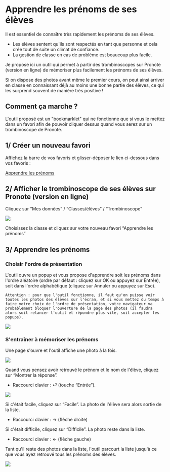 # Apprendre les prénoms de ses élèves

Il est essentiel de connaître très rapidement les prénoms de ses élèves.
- Les élèves sentent qu'ils sont respectés en tant que personne et cela crée tout de suite un climat de confiance.
- La gestion de classe en cas de problème est beaucoup plus facile.

Je propose ici un outil qui permet à partir des trombinoscopes sur Pronote (version en ligne) de mémoriser plus facilement les prénoms de ses élèves.

Si on dispose des photos avant même le premier cours, on peut ainsi arriver en classe en connaissant déjà au moins une bonne partie des élèves, ce qui les surprend souvent de manière très positive !

## Comment ça marche ?

L'outil proposé est un "bookmarklet" qui ne fonctionne que si vous le mettez dans un favori afin de pouvoir cliquer dessus quand vous serez sur un trombinoscope de Pronote.

## 1/ Créer un nouveau favori

Affichez la barre de vos favoris et glisser-déposer le lien ci-dessous dans vos favoris :

<a href="&#x6A;&#x61;&#x76;&#x61;&#x73;&#x63;&#x72;&#x69;&#x70;&#x74;&#x3A;&#x28;&#x66;&#x75;&#x6E;&#x63;&#x74;&#x69;&#x6F;&#x6E;&#x28;&#x29;&#x7B;&#x63;&#x6F;&#x6E;&#x73;&#x74;&#x20;&#x65;&#x3D;&#x77;&#x69;&#x6E;&#x64;&#x6F;&#x77;&#x2E;&#x6C;&#x6F;&#x63;&#x61;&#x74;&#x69;&#x6F;&#x6E;&#x2E;&#x68;&#x72;&#x65;&#x66;&#x2C;&#x6E;&#x3D;&#x64;&#x6F;&#x63;&#x75;&#x6D;&#x65;&#x6E;&#x74;&#x2E;&#x67;&#x65;&#x74;&#x45;&#x6C;&#x65;&#x6D;&#x65;&#x6E;&#x74;&#x73;&#x42;&#x79;&#x54;&#x61;&#x67;&#x4E;&#x61;&#x6D;&#x65;&#x28;&#x22;&#x69;&#x6D;&#x67;&#x22;&#x29;&#x3B;&#x76;&#x61;&#x72;&#x20;&#x6F;&#x3D;&#x41;&#x72;&#x72;&#x61;&#x79;&#x2E;&#x66;&#x72;&#x6F;&#x6D;&#x28;&#x6E;&#x29;&#x3B;&#x69;&#x66;&#x28;&#x2D;&#x31;&#x3D;&#x3D;&#x3D;&#x65;&#x2E;&#x69;&#x6E;&#x64;&#x65;&#x78;&#x4F;&#x66;&#x28;&#x22;&#x70;&#x72;&#x6F;&#x6E;&#x6F;&#x74;&#x65;&#x22;&#x29;&#x29;&#x72;&#x65;&#x74;&#x75;&#x72;&#x6E;&#x20;&#x76;&#x6F;&#x69;&#x64;&#x20;&#x61;&#x6C;&#x65;&#x72;&#x74;&#x28;&#x22;&#x41;&#x74;&#x74;&#x65;&#x6E;&#x74;&#x69;&#x6F;&#x6E;&#x2C;&#x20;&#x63;&#x65;&#x74;&#x20;&#x6F;&#x75;&#x74;&#x69;&#x6C;&#x20;&#x6E;&#x65;&#x20;&#x66;&#x6F;&#x6E;&#x63;&#x74;&#x69;&#x6F;&#x6E;&#x6E;&#x65;&#x20;&#x71;&#x75;&#x65;&#x20;&#x73;&#x75;&#x72;&#x20;&#x75;&#x6E;&#x65;&#x20;&#x70;&#x61;&#x67;&#x65;&#x20;&#x50;&#x72;&#x6F;&#x6E;&#x6F;&#x74;&#x65;&#x5C;&#x6E;&#x4F;&#x75;&#x76;&#x72;&#x65;&#x7A;&#x20;&#x50;&#x72;&#x6F;&#x6E;&#x6F;&#x74;&#x65;&#x20;&#x65;&#x6E;&#x20;&#x6C;&#x69;&#x67;&#x6E;&#x65;&#x2C;&#x20;&#x70;&#x75;&#x69;&#x73;&#x20;&#x61;&#x6C;&#x6C;&#x65;&#x7A;&#x20;&#x64;&#x61;&#x6E;&#x73;&#x20;&#x4D;&#x65;&#x73;&#x20;&#x64;&#x6F;&#x6E;&#x6E;&#xE9;&#x65;&#x73;&#x20;&#x2F;&#x20;&#x43;&#x6C;&#x61;&#x73;&#x73;&#x65;&#x73;&#x2F;&#xE9;&#x6C;&#xE8;&#x76;&#x65;&#x73;&#x20;&#x2F;&#x20;&#x54;&#x72;&#x6F;&#x6D;&#x62;&#x69;&#x6E;&#x6F;&#x73;&#x63;&#x6F;&#x70;&#x65;&#x22;&#x29;&#x3B;&#x69;&#x66;&#x28;&#x6F;&#x2E;&#x6C;&#x65;&#x6E;&#x67;&#x74;&#x68;&#x3C;&#x33;&#x29;&#x72;&#x65;&#x74;&#x75;&#x72;&#x6E;&#x20;&#x76;&#x6F;&#x69;&#x64;&#x20;&#x61;&#x6C;&#x65;&#x72;&#x74;&#x28;&#x22;&#x50;&#x6F;&#x75;&#x72;&#x20;&#x71;&#x75;&#x65;&#x20;&#x6C;&#x27;&#x6F;&#x75;&#x74;&#x69;&#x6C;&#x20;&#x66;&#x6F;&#x6E;&#x63;&#x74;&#x69;&#x6F;&#x6E;&#x6E;&#x65;&#x2C;&#x20;&#x69;&#x6C;&#x20;&#x66;&#x61;&#x75;&#x74;&#x20;&#x61;&#x6C;&#x6C;&#x65;&#x72;&#x20;&#x64;&#x61;&#x6E;&#x73;&#x20;&#x4D;&#x65;&#x73;&#x20;&#x64;&#x6F;&#x6E;&#x6E;&#xE9;&#x65;&#x73;&#x20;&#x2F;&#x20;&#x43;&#x6C;&#x61;&#x73;&#x73;&#x65;&#x73;&#x2F;&#xE9;&#x6C;&#xE8;&#x76;&#x65;&#x73;&#x20;&#x2F;&#x20;&#x54;&#x72;&#x6F;&#x6D;&#x62;&#x69;&#x6E;&#x6F;&#x73;&#x63;&#x6F;&#x70;&#x65;&#x2C;&#x20;&#x70;&#x75;&#x69;&#x73;&#x20;&#x73;&#xE9;&#x6C;&#x65;&#x63;&#x74;&#x69;&#x6F;&#x6E;&#x6E;&#x65;&#x72;&#x20;&#x75;&#x6E;&#x65;&#x20;&#x63;&#x6C;&#x61;&#x73;&#x73;&#x65;&#x22;&#x29;&#x3B;&#x77;&#x69;&#x6E;&#x64;&#x6F;&#x77;&#x2E;&#x63;&#x6F;&#x6E;&#x66;&#x69;&#x72;&#x6D;&#x28;&#x27;&#x41;&#x70;&#x70;&#x72;&#x65;&#x6E;&#x64;&#x72;&#x65;&#x20;&#x6C;&#x65;&#x73;&#x20;&#x70;&#x72;&#xE9;&#x6E;&#x6F;&#x6D;&#x73;&#x20;&#x3A;&#x5C;&#x6E;&#x2D;&#x20;&#x50;&#x61;&#x72;&#x20;&#x6F;&#x72;&#x64;&#x72;&#x65;&#x20;&#x61;&#x6C;&#xE9;&#x61;&#x74;&#x6F;&#x69;&#x72;&#x65;&#x20;&#x2192;&#x20;&#x63;&#x6C;&#x69;&#x63;&#x20;&#x73;&#x75;&#x72;&#x20;&#x4F;&#x4B;&#x20;&#x28;&#x6F;&#x75;&#x20;&#x74;&#x6F;&#x75;&#x63;&#x68;&#x65;&#x20;&#x22;&#x45;&#x6E;&#x74;&#x65;&#x72;&#x22;&#x29;&#x2E;&#x5C;&#x6E;&#x2D;&#x20;&#x50;&#x61;&#x72;&#x20;&#x6F;&#x72;&#x64;&#x72;&#x65;&#x20;&#x61;&#x6C;&#x70;&#x68;&#x61;&#x62;&#xE9;&#x74;&#x69;&#x71;&#x75;&#x65;&#x20;&#x2192;&#x20;&#x63;&#x6C;&#x69;&#x63;&#x20;&#x73;&#x75;&#x72;&#x20;&#x41;&#x6E;&#x6E;&#x75;&#x6C;&#x65;&#x72;&#x20;&#x28;&#x6F;&#x75;&#x20;&#x74;&#x6F;&#x75;&#x63;&#x68;&#x65;&#x20;&#x22;&#x45;&#x73;&#x63;&#x22;&#x29;&#x5C;&#x6E;&#x5C;&#x6E;&#x41;&#x74;&#x74;&#x65;&#x6E;&#x74;&#x69;&#x6F;&#x6E;&#x2C;&#x20;&#x70;&#x6F;&#x75;&#x72;&#x20;&#x71;&#x75;&#x65;&#x20;&#x6C;&#x5C;&#x27;&#x6F;&#x75;&#x74;&#x69;&#x6C;&#x20;&#x66;&#x6F;&#x6E;&#x63;&#x74;&#x69;&#x6F;&#x6E;&#x6E;&#x65;&#x2C;&#x20;&#x69;&#x6C;&#x20;&#x66;&#x61;&#x75;&#x74;&#x20;&#x71;&#x75;&#x65;&#x20;&#x74;&#x6F;&#x75;&#x74;&#x65;&#x73;&#x20;&#x6C;&#x65;&#x73;&#x20;&#x70;&#x68;&#x6F;&#x74;&#x6F;&#x73;&#x20;&#x64;&#x65;&#x73;&#x20;&#xE9;&#x6C;&#xE8;&#x76;&#x65;&#x73;&#x20;&#x73;&#x6F;&#x69;&#x65;&#x6E;&#x74;&#x20;&#x76;&#x69;&#x73;&#x69;&#x62;&#x6C;&#x65;&#x73;&#x20;&#x73;&#x75;&#x72;&#x20;&#x6C;&#x61;&#x20;&#x70;&#x61;&#x67;&#x65;&#x2E;&#x20;&#x5C;&#x6E;&#x5C;&#x6E;&#x56;&#x6F;&#x74;&#x72;&#x65;&#x20;&#x6E;&#x61;&#x76;&#x69;&#x67;&#x61;&#x74;&#x65;&#x75;&#x72;&#x20;&#x62;&#x6C;&#x6F;&#x71;&#x75;&#x65;&#x72;&#x61;&#x20;&#x6C;&#x5C;&#x27;&#x6F;&#x75;&#x74;&#x69;&#x6C;&#x20;&#x73;&#x69;&#x20;&#x76;&#x6F;&#x75;&#x73;&#x20;&#x6D;&#x65;&#x74;&#x74;&#x65;&#x7A;&#x20;&#x74;&#x72;&#x6F;&#x70;&#x20;&#x64;&#x65;&#x20;&#x74;&#x65;&#x6D;&#x70;&#x73;&#x20;&#xE0;&#x20;&#x63;&#x6C;&#x69;&#x71;&#x75;&#x65;&#x72;&#x20;&#x3A;&#x20;&#x72;&#x65;&#x6C;&#x61;&#x6E;&#x63;&#x65;&#x7A;&#x2D;&#x6C;&#x65;&#x20;&#x6F;&#x75;&#x20;&#x61;&#x75;&#x74;&#x6F;&#x72;&#x69;&#x73;&#x65;&#x7A;&#x20;&#x6C;&#x65;&#x73;&#x20;&#x70;&#x6F;&#x70;&#x2D;&#x75;&#x70;&#x27;&#x29;&#x26;&#x26;&#x66;&#x75;&#x6E;&#x63;&#x74;&#x69;&#x6F;&#x6E;&#x28;&#x65;&#x29;&#x7B;&#x66;&#x6F;&#x72;&#x28;&#x6C;&#x65;&#x74;&#x20;&#x6E;&#x3D;&#x65;&#x2E;&#x6C;&#x65;&#x6E;&#x67;&#x74;&#x68;&#x2D;&#x31;&#x3B;&#x6E;&#x3E;&#x30;&#x3B;&#x6E;&#x2D;&#x2D;&#x29;&#x7B;&#x63;&#x6F;&#x6E;&#x73;&#x74;&#x20;&#x6F;&#x3D;&#x4D;&#x61;&#x74;&#x68;&#x2E;&#x66;&#x6C;&#x6F;&#x6F;&#x72;&#x28;&#x4D;&#x61;&#x74;&#x68;&#x2E;&#x72;&#x61;&#x6E;&#x64;&#x6F;&#x6D;&#x28;&#x29;&#x2A;&#x28;&#x6E;&#x2B;&#x31;&#x29;&#x29;&#x3B;&#x5B;&#x65;&#x5B;&#x6E;&#x5D;&#x2C;&#x65;&#x5B;&#x6F;&#x5D;&#x5D;&#x3D;&#x5B;&#x65;&#x5B;&#x6F;&#x5D;&#x2C;&#x65;&#x5B;&#x6E;&#x5D;&#x5D;&#x7D;&#x7D;&#x28;&#x6F;&#x29;&#x3B;&#x21;&#x66;&#x75;&#x6E;&#x63;&#x74;&#x69;&#x6F;&#x6E;&#x28;&#x65;&#x29;&#x7B;&#x76;&#x61;&#x72;&#x20;&#x6E;&#x3D;&#x77;&#x69;&#x6E;&#x64;&#x6F;&#x77;&#x2E;&#x6F;&#x70;&#x65;&#x6E;&#x28;&#x29;&#x3B;&#x6E;&#x26;&#x26;&#x21;&#x6E;&#x2E;&#x63;&#x6C;&#x6F;&#x73;&#x65;&#x64;&#x26;&#x26;&#x66;&#x75;&#x6E;&#x63;&#x74;&#x69;&#x6F;&#x6E;&#x28;&#x65;&#x2C;&#x6E;&#x29;&#x7B;&#x65;&#x2E;&#x64;&#x6F;&#x63;&#x75;&#x6D;&#x65;&#x6E;&#x74;&#x2E;&#x6F;&#x70;&#x65;&#x6E;&#x28;&#x29;&#x2C;&#x65;&#x2E;&#x64;&#x6F;&#x63;&#x75;&#x6D;&#x65;&#x6E;&#x74;&#x2E;&#x77;&#x72;&#x69;&#x74;&#x65;&#x28;&#x6E;&#x29;&#x2C;&#x65;&#x2E;&#x64;&#x6F;&#x63;&#x75;&#x6D;&#x65;&#x6E;&#x74;&#x2E;&#x63;&#x6C;&#x6F;&#x73;&#x65;&#x28;&#x29;&#x7D;&#x28;&#x6E;&#x2C;&#x65;&#x29;&#x7D;&#x28;&#x66;&#x75;&#x6E;&#x63;&#x74;&#x69;&#x6F;&#x6E;&#x28;&#x65;&#x29;&#x7B;&#x66;&#x6F;&#x72;&#x28;&#x76;&#x61;&#x72;&#x20;&#x6E;&#x3D;&#x22;&#x3C;&#x21;&#x64;&#x6F;&#x63;&#x74;&#x79;&#x70;&#x65;&#x20;&#x68;&#x74;&#x6D;&#x6C;&#x3E;&#x3C;&#x68;&#x74;&#x6D;&#x6C;&#x3E;&#x3C;&#x68;&#x65;&#x61;&#x64;&#x3E;&#x3C;&#x74;&#x69;&#x74;&#x6C;&#x65;&#x3E;&#x49;&#x6D;&#x61;&#x67;&#x65;&#x73;&#x20;&#x64;&#x65;&#x20;&#x6C;&#x61;&#x20;&#x50;&#x61;&#x67;&#x65;&#x3C;&#x2F;&#x74;&#x69;&#x74;&#x6C;&#x65;&#x3E;&#x3C;&#x2F;&#x68;&#x65;&#x61;&#x64;&#x3E;&#x3C;&#x73;&#x74;&#x79;&#x6C;&#x65;&#x3E;&#x64;&#x69;&#x76;&#x7B;&#x6D;&#x61;&#x72;&#x67;&#x69;&#x6E;&#x2D;&#x74;&#x6F;&#x70;&#x3A;&#x31;&#x30;&#x70;&#x78;&#x3B;&#x20;&#x74;&#x65;&#x78;&#x74;&#x2D;&#x61;&#x6C;&#x69;&#x67;&#x6E;&#x3A;&#x63;&#x65;&#x6E;&#x74;&#x65;&#x72;&#x3B;&#x7D;&#x20;&#x73;&#x65;&#x63;&#x74;&#x69;&#x6F;&#x6E;&#x2C;&#x20;&#x66;&#x6F;&#x6F;&#x74;&#x65;&#x72;&#x2C;&#x20;&#x64;&#x69;&#x76;&#x20;&#x7B;&#x64;&#x69;&#x73;&#x70;&#x6C;&#x61;&#x79;&#x3A;&#x6E;&#x6F;&#x6E;&#x65;&#x3B;&#x7D;&#x20;&#x62;&#x75;&#x74;&#x74;&#x6F;&#x6E;&#x20;&#x7B;&#x6D;&#x61;&#x72;&#x67;&#x69;&#x6E;&#x3A;&#x31;&#x30;&#x70;&#x78;&#x3B;&#x7D;&#x20;&#x66;&#x6F;&#x6F;&#x74;&#x65;&#x72;&#x20;&#x7B;&#x64;&#x69;&#x73;&#x70;&#x6C;&#x61;&#x79;&#x3A;&#x20;&#x6E;&#x6F;&#x6E;&#x65;&#x3B;&#x20;&#x6A;&#x75;&#x73;&#x74;&#x69;&#x66;&#x79;&#x2D;&#x63;&#x6F;&#x6E;&#x74;&#x65;&#x6E;&#x74;&#x3A;&#x20;&#x63;&#x65;&#x6E;&#x74;&#x65;&#x72;&#x3B;&#x20;&#x61;&#x6C;&#x69;&#x67;&#x6E;&#x2D;&#x69;&#x74;&#x65;&#x6D;&#x73;&#x3A;&#x20;&#x63;&#x65;&#x6E;&#x74;&#x65;&#x72;&#x3B;&#x20;&#x68;&#x65;&#x69;&#x67;&#x68;&#x74;&#x3A;&#x20;&#x35;&#x30;&#x25;&#x3B;&#x20;&#x66;&#x6F;&#x6E;&#x74;&#x2D;&#x73;&#x69;&#x7A;&#x65;&#x3A;&#x20;&#x32;&#x30;&#x70;&#x78;&#x3B;&#x7D;&#x20;&#x2E;&#x6E;&#x6F;&#x50;&#x68;&#x6F;&#x74;&#x6F;&#x73;&#x7B;&#x64;&#x69;&#x73;&#x70;&#x6C;&#x61;&#x79;&#x3A;&#x62;&#x6C;&#x6F;&#x63;&#x6B;&#x21;&#x69;&#x6D;&#x70;&#x6F;&#x72;&#x74;&#x61;&#x6E;&#x74;&#x3B;&#x7D;&#x20;&#x62;&#x7B;&#x64;&#x69;&#x73;&#x70;&#x6C;&#x61;&#x79;&#x3A;&#x62;&#x6C;&#x6F;&#x63;&#x6B;&#x3B;&#x6D;&#x61;&#x72;&#x67;&#x69;&#x6E;&#x2D;&#x74;&#x6F;&#x70;&#x3A;&#x32;&#x65;&#x6D;&#x3B;&#x7D;&#x3C;&#x2F;&#x73;&#x74;&#x79;&#x6C;&#x65;&#x3E;&#x3C;&#x62;&#x6F;&#x64;&#x79;&#x3E;&#x22;&#x2C;&#x6F;&#x3D;&#x30;&#x3B;&#x6F;&#x3C;&#x65;&#x2E;&#x6C;&#x65;&#x6E;&#x67;&#x74;&#x68;&#x3B;&#x6F;&#x2B;&#x2B;&#x29;&#x7B;&#x63;&#x6F;&#x6E;&#x73;&#x74;&#x20;&#x74;&#x3D;&#x65;&#x5B;&#x6F;&#x5D;&#x2C;&#x73;&#x3D;&#x74;&#x2E;&#x64;&#x61;&#x74;&#x61;&#x73;&#x65;&#x74;&#x2E;&#x73;&#x72;&#x63;&#x3B;&#x69;&#x66;&#x28;&#x21;&#x74;&#x2E;&#x61;&#x6C;&#x74;&#x29;&#x7B;&#x63;&#x6F;&#x6E;&#x73;&#x74;&#x20;&#x65;&#x3D;&#x73;&#x2E;&#x73;&#x70;&#x6C;&#x69;&#x74;&#x28;&#x22;&#x3F;&#x22;&#x29;&#x5B;&#x30;&#x5D;&#x2C;&#x6F;&#x3D;&#x65;&#x2E;&#x6C;&#x61;&#x73;&#x74;&#x49;&#x6E;&#x64;&#x65;&#x78;&#x4F;&#x66;&#x28;&#x22;&#x2F;&#x22;&#x29;&#x2C;&#x69;&#x3D;&#x64;&#x65;&#x63;&#x6F;&#x64;&#x65;&#x55;&#x52;&#x49;&#x43;&#x6F;&#x6D;&#x70;&#x6F;&#x6E;&#x65;&#x6E;&#x74;&#x28;&#x65;&#x2E;&#x73;&#x75;&#x62;&#x73;&#x74;&#x72;&#x69;&#x6E;&#x67;&#x28;&#x6F;&#x2B;&#x31;&#x29;&#x2E;&#x72;&#x65;&#x70;&#x6C;&#x61;&#x63;&#x65;&#x28;&#x22;&#x2E;&#x6A;&#x70;&#x67;&#x22;&#x2C;&#x22;&#x22;&#x29;&#x29;&#x2C;&#x6C;&#x3D;&#x69;&#x2E;&#x73;&#x65;&#x61;&#x72;&#x63;&#x68;&#x28;&#x2F;&#x5B;&#x61;&#x2D;&#x7A;&#xE0;&#x2D;&#xFF;&#x5D;&#x2F;&#x29;&#x2C;&#x72;&#x3D;&#x69;&#x2E;&#x73;&#x75;&#x62;&#x73;&#x74;&#x72;&#x69;&#x6E;&#x67;&#x28;&#x6C;&#x2D;&#x31;&#x29;&#x2C;&#x61;&#x3D;&#x69;&#x2E;&#x73;&#x75;&#x62;&#x73;&#x74;&#x72;&#x69;&#x6E;&#x67;&#x28;&#x30;&#x2C;&#x6C;&#x2D;&#x31;&#x29;&#x2E;&#x72;&#x65;&#x70;&#x6C;&#x61;&#x63;&#x65;&#x41;&#x6C;&#x6C;&#x28;&#x22;&#x5F;&#x22;&#x2C;&#x22;&#x20;&#x22;&#x29;&#x2C;&#x63;&#x3D;&#x72;&#x2E;&#x72;&#x65;&#x70;&#x6C;&#x61;&#x63;&#x65;&#x41;&#x6C;&#x6C;&#x28;&#x22;&#x5F;&#x22;&#x2C;&#x22;&#x20;&#x22;&#x29;&#x2B;&#x22;&#x20;&#x22;&#x2B;&#x61;&#x3B;&#x6E;&#x2B;&#x3D;&#x22;&#x3C;&#x64;&#x69;&#x76;&#x3E;&#x22;&#x2C;&#x6E;&#x2B;&#x3D;&#x27;&#x3C;&#x69;&#x6D;&#x67;&#x20;&#x73;&#x72;&#x63;&#x3D;&#x22;&#x27;&#x2B;&#x73;&#x2B;&#x27;&#x22;&#x20;&#x2F;&#x3E;&#x3C;&#x62;&#x72;&#x3E;&#x27;&#x2C;&#x41;&#x72;&#x72;&#x61;&#x79;&#x2E;&#x66;&#x72;&#x6F;&#x6D;&#x28;&#x74;&#x2E;&#x63;&#x6C;&#x61;&#x73;&#x73;&#x4C;&#x69;&#x73;&#x74;&#x29;&#x2E;&#x69;&#x6E;&#x63;&#x6C;&#x75;&#x64;&#x65;&#x73;&#x28;&#x22;&#x69;&#x65;&#x2D;&#x69;&#x6D;&#x67;&#x76;&#x69;&#x65;&#x77;&#x65;&#x72;&#x22;&#x29;&#x3F;&#x28;&#x6E;&#x2B;&#x3D;&#x27;&#x3C;&#x62;&#x75;&#x74;&#x74;&#x6F;&#x6E;&#x20;&#x6F;&#x6E;&#x63;&#x6C;&#x69;&#x63;&#x6B;&#x3D;&#x22;&#x6D;&#x6F;&#x6E;&#x74;&#x72;&#x65;&#x72;&#x4E;&#x6F;&#x6D;&#x50;&#x72;&#x65;&#x6E;&#x6F;&#x6D;&#x28;&#x29;&#x22;&#x3E;&#x4D;&#x6F;&#x6E;&#x74;&#x72;&#x65;&#x72;&#x20;&#x6C;&#x61;&#x20;&#x72;&#xE9;&#x70;&#x6F;&#x6E;&#x73;&#x65;&#x3C;&#x2F;&#x62;&#x75;&#x74;&#x74;&#x6F;&#x6E;&#x3E;&#x27;&#x2C;&#x6E;&#x2B;&#x3D;&#x22;&#x3C;&#x73;&#x65;&#x63;&#x74;&#x69;&#x6F;&#x6E;&#x3E;&#x22;&#x2B;&#x63;&#x2B;&#x22;&#x3C;&#x62;&#x72;&#x3E;&#x22;&#x29;&#x3A;&#x6E;&#x2B;&#x3D;&#x27;&#x3C;&#x73;&#x65;&#x63;&#x74;&#x69;&#x6F;&#x6E;&#x20;&#x63;&#x6C;&#x61;&#x73;&#x73;&#x3D;&#x22;&#x6E;&#x6F;&#x50;&#x68;&#x6F;&#x74;&#x6F;&#x73;&#x22;&#x3E;&#x3C;&#x62;&#x3E;&#x50;&#x61;&#x73;&#x20;&#x64;&#x65;&#x20;&#x70;&#x68;&#x6F;&#x74;&#x6F;&#x20;&#x64;&#x69;&#x73;&#x70;&#x6F;&#x6E;&#x69;&#x62;&#x6C;&#x65;&#x20;&#x21;&#x3C;&#x2F;&#x62;&#x3E;&#x3C;&#x62;&#x72;&#x3E;&#x27;&#x2B;&#x63;&#x2B;&#x22;&#x3C;&#x62;&#x72;&#x3E;&#x22;&#x2C;&#x6E;&#x2B;&#x3D;&#x27;&#x3C;&#x62;&#x75;&#x74;&#x74;&#x6F;&#x6E;&#x20;&#x6F;&#x6E;&#x63;&#x6C;&#x69;&#x63;&#x6B;&#x3D;&#x22;&#x64;&#x69;&#x66;&#x66;&#x69;&#x63;&#x69;&#x6C;&#x65;&#x28;&#x29;&#x22;&#x3E;&#x44;&#x69;&#x66;&#x66;&#x69;&#x63;&#x69;&#x6C;&#x65;&#x3C;&#x2F;&#x62;&#x75;&#x74;&#x74;&#x6F;&#x6E;&#x3E;&#x27;&#x2C;&#x6E;&#x2B;&#x3D;&#x27;&#x3C;&#x62;&#x75;&#x74;&#x74;&#x6F;&#x6E;&#x20;&#x6F;&#x6E;&#x63;&#x6C;&#x69;&#x63;&#x6B;&#x3D;&#x22;&#x66;&#x61;&#x63;&#x69;&#x6C;&#x65;&#x28;&#x29;&#x22;&#x3E;&#x46;&#x61;&#x63;&#x69;&#x6C;&#x65;&#x3C;&#x2F;&#x62;&#x75;&#x74;&#x74;&#x6F;&#x6E;&#x3E;&#x3C;&#x2F;&#x73;&#x65;&#x63;&#x74;&#x69;&#x6F;&#x6E;&#x3E;&#x3C;&#x2F;&#x64;&#x69;&#x76;&#x3E;&#x27;&#x7D;&#x7D;&#x72;&#x65;&#x74;&#x75;&#x72;&#x6E;&#x20;&#x6E;&#x2B;&#x3D;&#x22;&#x3C;&#x66;&#x6F;&#x6F;&#x74;&#x65;&#x72;&#x3E;&#x42;&#x72;&#x61;&#x76;&#x6F;&#x2C;&#x20;&#x76;&#x6F;&#x75;&#x73;&#x20;&#x63;&#x6F;&#x6E;&#x6E;&#x61;&#x69;&#x73;&#x73;&#x65;&#x7A;&#x20;&#x74;&#x6F;&#x75;&#x73;&#x20;&#x6C;&#x65;&#x73;&#x20;&#xE9;&#x6C;&#xE8;&#x76;&#x65;&#x73;&#x20;&#x64;&#x65;&#x20;&#x76;&#x6F;&#x74;&#x72;&#x65;&#x20;&#x63;&#x6C;&#x61;&#x73;&#x73;&#x65;&#x20;&#x21;&#x3C;&#x2F;&#x66;&#x6F;&#x6F;&#x74;&#x65;&#x72;&#x3E;&#x22;&#x2C;&#x6E;&#x2B;&#x3D;&#x27;&#x3C;&#x73;&#x63;&#x72;&#x69;&#x70;&#x74;&#x3E;&#x76;&#x61;&#x72;&#x20;&#x65;&#x6E;&#x64;&#x20;&#x3D;&#x20;&#x66;&#x61;&#x6C;&#x73;&#x65;&#x3B;&#x20;&#x76;&#x61;&#x72;&#x20;&#x65;&#x6C;&#x65;&#x76;&#x65;&#x73;&#x20;&#x3D;&#x20;&#x64;&#x6F;&#x63;&#x75;&#x6D;&#x65;&#x6E;&#x74;&#x2E;&#x67;&#x65;&#x74;&#x45;&#x6C;&#x65;&#x6D;&#x65;&#x6E;&#x74;&#x73;&#x42;&#x79;&#x54;&#x61;&#x67;&#x4E;&#x61;&#x6D;&#x65;&#x28;&#x22;&#x64;&#x69;&#x76;&#x22;&#x29;&#x3B;&#x20;&#x76;&#x61;&#x72;&#x20;&#x69;&#x6E;&#x64;&#x65;&#x78;&#x20;&#x3D;&#x20;&#x30;&#x3B;&#x20;&#x76;&#x61;&#x72;&#x20;&#x73;&#x68;&#x6F;&#x77;&#x20;&#x3D;&#x20;&#x66;&#x61;&#x6C;&#x73;&#x65;&#x3B;&#x20;&#x76;&#x61;&#x72;&#x20;&#x69;&#x6E;&#x64;&#x65;&#x78;&#x45;&#x6C;&#x65;&#x76;&#x65;&#x73;&#x46;&#x61;&#x63;&#x69;&#x6C;&#x65;&#x73;&#x3D;&#x5B;&#x5D;&#x3B;&#x20;&#x65;&#x6C;&#x65;&#x76;&#x65;&#x73;&#x5B;&#x69;&#x6E;&#x64;&#x65;&#x78;&#x5D;&#x2E;&#x73;&#x74;&#x79;&#x6C;&#x65;&#x2E;&#x64;&#x69;&#x73;&#x70;&#x6C;&#x61;&#x79;&#x20;&#x3D;&#x20;&#x22;&#x62;&#x6C;&#x6F;&#x63;&#x6B;&#x22;&#x3B;&#x20;&#x76;&#x61;&#x72;&#x20;&#x73;&#x65;&#x63;&#x74;&#x69;&#x6F;&#x6E;&#x73;&#x52;&#x65;&#x70;&#x6F;&#x6E;&#x73;&#x65;&#x20;&#x3D;&#x20;&#x64;&#x6F;&#x63;&#x75;&#x6D;&#x65;&#x6E;&#x74;&#x2E;&#x67;&#x65;&#x74;&#x45;&#x6C;&#x65;&#x6D;&#x65;&#x6E;&#x74;&#x73;&#x42;&#x79;&#x54;&#x61;&#x67;&#x4E;&#x61;&#x6D;&#x65;&#x28;&#x22;&#x73;&#x65;&#x63;&#x74;&#x69;&#x6F;&#x6E;&#x22;&#x29;&#x3B;&#x20;&#x66;&#x75;&#x6E;&#x63;&#x74;&#x69;&#x6F;&#x6E;&#x20;&#x6D;&#x6F;&#x6E;&#x74;&#x72;&#x65;&#x72;&#x4E;&#x6F;&#x6D;&#x50;&#x72;&#x65;&#x6E;&#x6F;&#x6D;&#x28;&#x29;&#x7B;&#x20;&#x73;&#x65;&#x63;&#x74;&#x69;&#x6F;&#x6E;&#x73;&#x52;&#x65;&#x70;&#x6F;&#x6E;&#x73;&#x65;&#x5B;&#x69;&#x6E;&#x64;&#x65;&#x78;&#x5D;&#x2E;&#x73;&#x74;&#x79;&#x6C;&#x65;&#x2E;&#x64;&#x69;&#x73;&#x70;&#x6C;&#x61;&#x79;&#x3D;&#x22;&#x62;&#x6C;&#x6F;&#x63;&#x6B;&#x22;&#x3B;&#x20;&#x73;&#x68;&#x6F;&#x77;&#x20;&#x3D;&#x20;&#x74;&#x72;&#x75;&#x65;&#x7D;&#x3B;&#x20;&#x66;&#x75;&#x6E;&#x63;&#x74;&#x69;&#x6F;&#x6E;&#x20;&#x65;&#x6C;&#x65;&#x76;&#x65;&#x53;&#x75;&#x69;&#x76;&#x61;&#x6E;&#x74;&#x28;&#x29;&#x20;&#x7B;&#x64;&#x6F;&#x20;&#x7B;&#x73;&#x65;&#x63;&#x74;&#x69;&#x6F;&#x6E;&#x73;&#x52;&#x65;&#x70;&#x6F;&#x6E;&#x73;&#x65;&#x5B;&#x69;&#x6E;&#x64;&#x65;&#x78;&#x5D;&#x2E;&#x73;&#x74;&#x79;&#x6C;&#x65;&#x2E;&#x64;&#x69;&#x73;&#x70;&#x6C;&#x61;&#x79;&#x3D;&#x22;&#x6E;&#x6F;&#x6E;&#x65;&#x22;&#x3B;&#x20;&#x65;&#x6C;&#x65;&#x76;&#x65;&#x73;&#x5B;&#x69;&#x6E;&#x64;&#x65;&#x78;&#x5D;&#x2E;&#x73;&#x74;&#x79;&#x6C;&#x65;&#x2E;&#x64;&#x69;&#x73;&#x70;&#x6C;&#x61;&#x79;&#x20;&#x3D;&#x20;&#x22;&#x6E;&#x6F;&#x6E;&#x65;&#x22;&#x3B;&#x20;&#x69;&#x6E;&#x64;&#x65;&#x78;&#x20;&#x3D;&#x20;&#x28;&#x69;&#x6E;&#x64;&#x65;&#x78;&#x20;&#x2B;&#x20;&#x31;&#x29;&#x20;&#x25;&#x20;&#x65;&#x6C;&#x65;&#x76;&#x65;&#x73;&#x2E;&#x6C;&#x65;&#x6E;&#x67;&#x74;&#x68;&#x3B;&#x7D;&#x20;&#x77;&#x68;&#x69;&#x6C;&#x65;&#x20;&#x28;&#x69;&#x6E;&#x64;&#x65;&#x78;&#x45;&#x6C;&#x65;&#x76;&#x65;&#x73;&#x46;&#x61;&#x63;&#x69;&#x6C;&#x65;&#x73;&#x2E;&#x69;&#x6E;&#x63;&#x6C;&#x75;&#x64;&#x65;&#x73;&#x28;&#x69;&#x6E;&#x64;&#x65;&#x78;&#x29;&#x29;&#x3B;&#x20;&#x65;&#x6C;&#x65;&#x76;&#x65;&#x73;&#x5B;&#x69;&#x6E;&#x64;&#x65;&#x78;&#x5D;&#x2E;&#x73;&#x74;&#x79;&#x6C;&#x65;&#x2E;&#x64;&#x69;&#x73;&#x70;&#x6C;&#x61;&#x79;&#x20;&#x3D;&#x20;&#x22;&#x62;&#x6C;&#x6F;&#x63;&#x6B;&#x22;&#x3B;&#x20;&#x7D;&#x3B;&#x20;&#x66;&#x75;&#x6E;&#x63;&#x74;&#x69;&#x6F;&#x6E;&#x20;&#x64;&#x69;&#x66;&#x66;&#x69;&#x63;&#x69;&#x6C;&#x65;&#x28;&#x29;&#x20;&#x7B;&#x73;&#x68;&#x6F;&#x77;&#x20;&#x3D;&#x20;&#x66;&#x61;&#x6C;&#x73;&#x65;&#x3B;&#x20;&#x65;&#x6C;&#x65;&#x76;&#x65;&#x53;&#x75;&#x69;&#x76;&#x61;&#x6E;&#x74;&#x28;&#x29;&#x7D;&#x3B;&#x20;&#x66;&#x75;&#x6E;&#x63;&#x74;&#x69;&#x6F;&#x6E;&#x20;&#x66;&#x61;&#x63;&#x69;&#x6C;&#x65;&#x28;&#x29;&#x20;&#x7B;&#x73;&#x68;&#x6F;&#x77;&#x20;&#x3D;&#x20;&#x66;&#x61;&#x6C;&#x73;&#x65;&#x3B;&#x20;&#x69;&#x6E;&#x64;&#x65;&#x78;&#x45;&#x6C;&#x65;&#x76;&#x65;&#x73;&#x46;&#x61;&#x63;&#x69;&#x6C;&#x65;&#x73;&#x2E;&#x70;&#x75;&#x73;&#x68;&#x28;&#x69;&#x6E;&#x64;&#x65;&#x78;&#x29;&#x3B;&#x20;&#x69;&#x66;&#x20;&#x28;&#x69;&#x6E;&#x64;&#x65;&#x78;&#x45;&#x6C;&#x65;&#x76;&#x65;&#x73;&#x46;&#x61;&#x63;&#x69;&#x6C;&#x65;&#x73;&#x2E;&#x6C;&#x65;&#x6E;&#x67;&#x74;&#x68;&#x20;&#x3D;&#x3D;&#x20;&#x65;&#x6C;&#x65;&#x76;&#x65;&#x73;&#x2E;&#x6C;&#x65;&#x6E;&#x67;&#x74;&#x68;&#x29;&#x20;&#x7B;&#x65;&#x6E;&#x64;&#x20;&#x3D;&#x20;&#x74;&#x72;&#x75;&#x65;&#x3B;&#x20;&#x76;&#x61;&#x72;&#x20;&#x66;&#x6F;&#x6F;&#x74;&#x65;&#x72;&#x20;&#x3D;&#x20;&#x64;&#x6F;&#x63;&#x75;&#x6D;&#x65;&#x6E;&#x74;&#x2E;&#x71;&#x75;&#x65;&#x72;&#x79;&#x53;&#x65;&#x6C;&#x65;&#x63;&#x74;&#x6F;&#x72;&#x28;&#x22;&#x66;&#x6F;&#x6F;&#x74;&#x65;&#x72;&#x22;&#x29;&#x3B;&#x20;&#x65;&#x6C;&#x65;&#x76;&#x65;&#x73;&#x5B;&#x69;&#x6E;&#x64;&#x65;&#x78;&#x5D;&#x2E;&#x73;&#x74;&#x79;&#x6C;&#x65;&#x2E;&#x64;&#x69;&#x73;&#x70;&#x6C;&#x61;&#x79;&#x20;&#x3D;&#x20;&#x22;&#x6E;&#x6F;&#x6E;&#x65;&#x22;&#x3B;&#x20;&#x66;&#x6F;&#x6F;&#x74;&#x65;&#x72;&#x2E;&#x73;&#x74;&#x79;&#x6C;&#x65;&#x2E;&#x64;&#x69;&#x73;&#x70;&#x6C;&#x61;&#x79;&#x20;&#x3D;&#x20;&#x22;&#x66;&#x6C;&#x65;&#x78;&#x22;&#x3B;&#x7D;&#x20;&#x65;&#x6C;&#x73;&#x65;&#x20;&#x7B;&#x65;&#x6C;&#x65;&#x76;&#x65;&#x53;&#x75;&#x69;&#x76;&#x61;&#x6E;&#x74;&#x28;&#x29;&#x7D;&#x7D;&#x3B;&#x20;&#x77;&#x69;&#x6E;&#x64;&#x6F;&#x77;&#x2E;&#x61;&#x64;&#x64;&#x45;&#x76;&#x65;&#x6E;&#x74;&#x4C;&#x69;&#x73;&#x74;&#x65;&#x6E;&#x65;&#x72;&#x28;&#x22;&#x6B;&#x65;&#x79;&#x64;&#x6F;&#x77;&#x6E;&#x22;&#x2C;&#x20;&#x66;&#x75;&#x6E;&#x63;&#x74;&#x69;&#x6F;&#x6E;&#x20;&#x28;&#x65;&#x76;&#x65;&#x6E;&#x74;&#x29;&#x20;&#x7B;&#x20;&#x69;&#x66;&#x20;&#x28;&#x65;&#x76;&#x65;&#x6E;&#x74;&#x2E;&#x6B;&#x65;&#x79;&#x43;&#x6F;&#x64;&#x65;&#x20;&#x3D;&#x3D;&#x3D;&#x20;&#x31;&#x33;&#x20;&#x26;&#x26;&#x20;&#x65;&#x6E;&#x64;&#x20;&#x3D;&#x3D;&#x20;&#x66;&#x61;&#x6C;&#x73;&#x65;&#x29;&#x20;&#x7B;&#x6D;&#x6F;&#x6E;&#x74;&#x72;&#x65;&#x72;&#x4E;&#x6F;&#x6D;&#x50;&#x72;&#x65;&#x6E;&#x6F;&#x6D;&#x28;&#x29;&#x3B;&#x7D;&#x20;&#x69;&#x66;&#x20;&#x28;&#x65;&#x76;&#x65;&#x6E;&#x74;&#x2E;&#x6B;&#x65;&#x79;&#x43;&#x6F;&#x64;&#x65;&#x20;&#x3D;&#x3D;&#x3D;&#x20;&#x33;&#x37;&#x20;&#x26;&#x26;&#x20;&#x28;&#x73;&#x68;&#x6F;&#x77;&#x20;&#x3D;&#x3D;&#x20;&#x74;&#x72;&#x75;&#x65;&#x20;&#x7C;&#x7C;&#x20;&#x65;&#x6C;&#x65;&#x76;&#x65;&#x73;&#x5B;&#x69;&#x6E;&#x64;&#x65;&#x78;&#x5D;&#x2E;&#x63;&#x68;&#x69;&#x6C;&#x64;&#x4E;&#x6F;&#x64;&#x65;&#x73;&#x5B;&#x32;&#x5D;&#x2E;&#x63;&#x6C;&#x61;&#x73;&#x73;&#x4E;&#x61;&#x6D;&#x65;&#x3D;&#x3D;&#x22;&#x6E;&#x6F;&#x50;&#x68;&#x6F;&#x74;&#x6F;&#x73;&#x22;&#x29;&#x29;&#x20;&#x7B;&#x20;&#x64;&#x69;&#x66;&#x66;&#x69;&#x63;&#x69;&#x6C;&#x65;&#x28;&#x29;&#x3B;&#x20;&#x7D;&#x20;&#x69;&#x66;&#x20;&#x28;&#x65;&#x76;&#x65;&#x6E;&#x74;&#x2E;&#x6B;&#x65;&#x79;&#x43;&#x6F;&#x64;&#x65;&#x20;&#x3D;&#x3D;&#x3D;&#x20;&#x33;&#x39;&#x20;&#x20;&#x26;&#x26;&#x20;&#x28;&#x73;&#x68;&#x6F;&#x77;&#x20;&#x3D;&#x3D;&#x20;&#x74;&#x72;&#x75;&#x65;&#x20;&#x7C;&#x7C;&#x20;&#x65;&#x6C;&#x65;&#x76;&#x65;&#x73;&#x5B;&#x69;&#x6E;&#x64;&#x65;&#x78;&#x5D;&#x2E;&#x63;&#x68;&#x69;&#x6C;&#x64;&#x4E;&#x6F;&#x64;&#x65;&#x73;&#x5B;&#x32;&#x5D;&#x2E;&#x63;&#x6C;&#x61;&#x73;&#x73;&#x4E;&#x61;&#x6D;&#x65;&#x3D;&#x3D;&#x22;&#x6E;&#x6F;&#x50;&#x68;&#x6F;&#x74;&#x6F;&#x73;&#x22;&#x29;&#x29;&#x20;&#x7B;&#x20;&#x66;&#x61;&#x63;&#x69;&#x6C;&#x65;&#x28;&#x29;&#x3B;&#x20;&#x7D;&#x20;&#x20;&#x7D;&#x29;&#x3B;&#x3C;&#x5C;&#x2F;&#x73;&#x63;&#x72;&#x69;&#x70;&#x74;&#x3E;&#x27;&#x2C;&#x6E;&#x2B;&#x3D;&#x22;&#x3C;&#x2F;&#x62;&#x6F;&#x64;&#x79;&#x3E;&#x3C;&#x2F;&#x68;&#x74;&#x6D;&#x6C;&#x3E;&#x22;&#x7D;&#x28;&#x6F;&#x29;&#x29;&#x7D;&#x29;&#x28;&#x29;&#x3B;">Apprendre les prénoms</a>

## 2/ Afficher le trombinoscope de ses élèves sur Pronote (version en ligne)

Cliquez sur “Mes données” / “Classes/élèves” / “Trombinoscope”

![](https://minio.apps.education.fr/codimd-prod/uploads/upload_1ce9929a1de523fb19b9060d077a3275.png)

Choisissez la classe et cliquez sur votre nouveau favori “Apprendre les prénoms”

## 3/ Apprendre les prénoms

### Choisir l'ordre de présentation

L'outil ouvre un popup et vous propose d'apprendre soit les prénoms dans l'ordre aléatoire (ordre par défaut : cliquez sur OK ou appuyez sur Entrée), soit dans l'ordre alphabétique (cliquez sur Annuler ou appuyez sur Esc).

```warning
Attention : pour que l'outil fonctionne, il faut qu'on puisse voir toutes les photos des élèves sur l'écran, et si vous mettez du temps à faire votre choix de l'ordre de présentation, votre navigateur va probablement bloquer l'ouverture de la page des photos (il faudra alors soit relancer l'outil et répondre plus vite, soit accepter les popups).
``````

![](https://minio.apps.education.fr/codimd-prod/uploads/upload_cf1867318a5f5f5a8514ff50f56442f2.png)

### S'entraîner à mémoriser les prénoms

Une page s'ouvre et l'outil affiche une photo à la fois.

![](https://minio.apps.education.fr/codimd-prod/uploads/upload_60b95ece9dc0e029919628f7c3157861.png)

Quand vous pensez avoir retrouvé le prénom et le nom de l'élève, cliquez sur “Montrer la réponse”.
- Raccourci clavier : ⏎ (touche “Entrée”).

![](https://minio.apps.education.fr/codimd-prod/uploads/upload_b8c93f1e7b4242fcc8bc1ccbea4e8a27.png)

Si c'était facile, cliquez sur “Facile”. La photo de l'élève sera alors sortie de la liste.
- Raccourci clavier : &rarr; (flèche droite)

Si c'était difficile, cliquez sur “Difficile”. La photo reste dans la liste.
- Raccourci clavier : &larr; (flèche gauche)

Tant qu'il reste des photos dans la liste, l'outil parcourt la liste jusqu'à ce que vous ayez retrouvé tous les prénoms des élèves.

![](https://minio.apps.education.fr/codimd-prod/uploads/upload_8b511ff9285f81797dac501d4f99ac38.png)